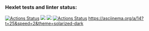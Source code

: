 ### Hexlet tests and linter status:
[![Actions Status](https://github.com/Angryaddict/frontend-project-lvl1/workflows/hexlet-check/badge.svg)](https://github.com/Angryaddict/frontend-project-lvl1/actions)
<a href="https://codeclimate.com/github/codeclimate/codeclimate/maintainability"><img src="https://api.codeclimate.com/v1/badges/a99a88d28ad37a79dbf6/maintainability" /></a>
<a href="https://codeclimate.com/github/codeclimate/codeclimate/test_coverage"><img src="https://api.codeclimate.com/v1/badges/a99a88d28ad37a79dbf6/test_coverage" /></a>
[![Actions Status](https://github.com/Angryaddict/frontend-project-lvl1/workflows/CI/badge.svg)](https://github.com/Angryaddict/frontend-project-lvl1/actions)
https://asciinema.org/a/14?t=25&speed=2&theme=solarized-dark